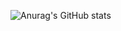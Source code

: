 ![Anurag's GitHub stats](https://github-readme-stats.vercel.app/api?username=skal3mar&show_icons=true&theme=radical)
